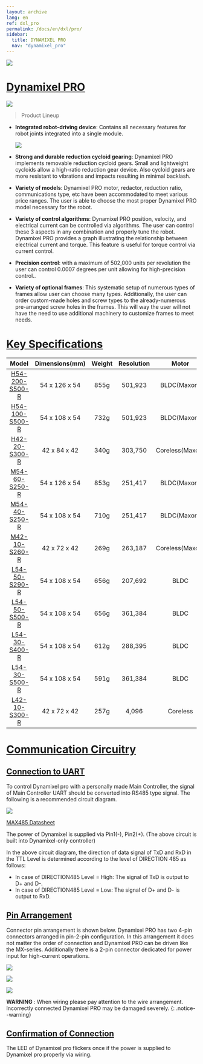 ```yaml
---
layout: archive
lang: en
ref: dxl_pro
permalink: /docs/en/dxl/pro/
sidebar:
  title: DYNAMIXEL PRO
  nav: "dynamixel_pro"
---
```


![](/assets/images/dxl/pro/dynamixelpro_main.jpg)

# [Dynamixel PRO](#dynamixel-pro)

![](/assets/images/dxl/pro/dxl_pro_productline.jpg)

> Product Lineup

- **Integrated robot-driving device**: Contains all necessary features for robot joints integrated into a single module.

  ![](/assets/images/dxl/pro/dxl_pro_intro.gif)

- **Strong and durable reduction cycloid gearing**: Dynamixel PRO implements removable reduction cycloid gears. Small and lightweight cycloids allow a high-ratio reduction gear device. Also cycloid gears are more resistant to vibrations and impacts resulting in minimal backlash.

- **Variety of models**: Dynamixel PRO motor, redactor, reduction ratio, communications type, etc have been accommodated to meet various price ranges. The user is able to choose the most proper Dynamixel PRO model necessary for the robot.

- **Variety of control algorithms**: Dynamixel PRO position, velocity, and electrical current can be controlled via algorithms. The user can control these 3 aspects in any combination and properly tune the robot. Dynamixel PRO provides a graph illustrating the relationship between electrical current and torque. This feature is useful for torque control via current control.

- **Precision control**: with a maximum of 502,000 units per revolution the user can control 0.0007 degrees per unit allowing for high-precision control..

- **Variety of optional frames**: This systematic setup of numerous types of frames allow user can choose many types. Additionally, the user can order custom-made holes and screw types to the already-numerous pre-arranged screw holes in the frames. This will way the user will not have the need to use additional machinery to customize frames to meet needs.

# [Key Specifications](#key-specifications)

|                       Model                        | Dimensions(mm) | Weight | Resolution |      Motor      |
|:--------------------------------------------------:|:--------------:|:------:|:----------:|:---------------:|
| [H54-200-S500-R](/docs/en/dxl/pro/h54-200-s500-r/) | 54 x 126 x 54  |  855g  |  501,923   |   BLDC(Maxon)   |
| [H54-100-S500-R](/docs/en/dxl/pro/h54-100-s500-r/) | 54 x 108 x 54  |  732g  |  501,923   |   BLDC(Maxon)   |
|  [H42-20-S300-R](/docs/en/dxl/pro/h42-20-s300-r/)  |  42 x 84 x 42  |  340g  |  303,750   | Coreless(Maxon) |
|  [M54-60-S250-R](/docs/en/dxl/pro/m54-60-s250-r/)  | 54 x 126 x 54  |  853g  |  251,417   |   BLDC(Maxon)   |
|  [M54-40-S250-R](/docs/en/dxl/pro/m54-40-s250-r/)  | 54 x 108 x 54  |  710g  |  251,417   |   BLDC(Maxon)   |
|  [M42-10-S260-R](/docs/en/dxl/pro/m42-10-s260-r/)  |  42 x 72 x 42  |  269g  |  263,187   | Coreless(Maxon) |
|  [L54-50-S290-R](/docs/en/dxl/pro/l54-50-s500-r/)  | 54 x 108 x 54  |  656g  |  207,692   |      BLDC       |
|  [L54-50-S500-R](/docs/en/dxl/pro/l54-50-s290-r/)  | 54 x 108 x 54  |  656g  |  361,384   |      BLDC       |
|  [L54-30-S400-R](/docs/en/dxl/pro/l54-30-s500-r/)  | 54 x 108 x 54  |  612g  |  288,395   |      BLDC       |
|  [L54-30-S500-R](/docs/en/dxl/pro/l54-30-s400-r/)  | 54 x 108 x 54  |  591g  |  361,384   |      BLDC       |
|  [L42-10-S300-R](/docs/en/dxl/pro/l42-10-s300-r/)  |  42 x 72 x 42  |  257g  |   4,096    |    Coreless     |

# [Communication Circuitry](#communication-circuitry)

## [Connection to UART](#connection-to-uart)
To control Dynamixel pro with a personally made Main Controller, the signal of Main Controller UART should be converted into RS485 type signal. The following is a recommended circuit diagram.

![](/assets/images/dxl/pro/485_circuit_pro.png)

[MAX485 Datasheet](http://ecee.colorado.edu/~mcclurel/max485ds.pdf)

The power of Dynamixel is supplied via Pin1(-), Pin2(+). (The above circuit is built into Dynamixel-only controller)

In the above circuit diagram, the direction of data signal of TxD and RxD in the TTL Level is determined according to the level of DIRECTION 485 as follows:
- In case of DIRECTION485 Level = High: The signal of TxD is output to D+ and D-.
- In case of DIRECTION485 Level = Low: The signal of D+ and D- is output to RxD.

## [Pin Arrangement](#pin-arrangement)
Connector pin arrangement is shown below. Dynamixel PRO has two 4-pin connectors arranged in pin-2-pin configuration. In this arrangement it does not matter the order of connection and Dynamixel PRO can be driven like the MX-series. Additionally there is a 2-pin connector dedicated for power input for high-current operations.

![](/assets/images/dxl/pro/clip_image003.png)

![](/assets/images/dxl/pro/clip_image005.jpg)

![](/assets/images/dxl/pro/clip_image007.png)

**WARNING** : When wiring please pay attention to the wire arrangement. Incorrectly connected Dynamixel PRO may be damaged severely.
{: .notice--warning}

## [Confirmation of Connection](#confirmation-of-connection)

The LED of Dynamixel pro flickers once if the power is supplied to Dynamixel pro properly via wiring.
